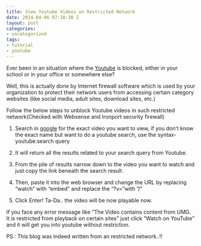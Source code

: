 ```yaml
---
title: View Youtube Videos on Restricted Network
date: 2014-04-06 07:38:38 Z
layout: post
categories:
- uncategorized
tags:
- tutorial
- youtube
---
```


Ever been in an situation where the [Youtube](youtube.com) is blocked, either in your school or in your office or somewhere else?

Well, this is actually done by Internet firewall software which is used by your organization to protect their network users from accessing certain category websites (like social media, adult sites, download sites, etc.)

<!-- more -->

Follow the below steps to unblock Youtube videos in such restricted network(Checked with Websense and Ironport security firewall)

1) Search in [google](google.com) for the exact video you want to view, if you don’t know the exact name but want to do a youtube search, use the syntax- youtube:search query

2) It will return all the results related to your search query from Youtube.

3) From the pile of results narrow down to the video you want to watch and just copy the link beneath the search result.

4) Then, paste it into the web browser and change the URL by replacing “watch” with “embed” and replace the “?v=”with ”/”

5) Click Enter! Ta-Da.. the video will be now playable now.

If you face any error message like “The Video contains content from UMG. It is restricted from playback on certain sites” just click “Watch on YouTube” and it will get you into youtube without restriction.

PS : This blog was indeed written from an restricted network..!!
